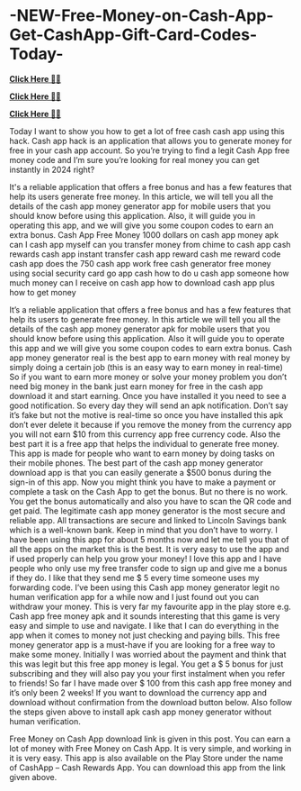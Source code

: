 # -NEW-Free-Money-on-Cash-App-Get-CashApp-Gift-Card-Codes-Today-




**[Click Here 🔴✅](https://usaofferzon.com/cashapp)**



**[Click Here 🔴✅](https://usaofferzon.com/giftcard)**



**[Click Here 🔴✅](https://usaofferzon.com/alloffergiftcard)**

 


Today I want to show you how to get a lot of free cash cash app using this hack. Cash app hack is an application that allows you to generate money for free in your cash app account. So you’re trying to find a legit Cash App free money code and I’m sure you’re looking for real money you can get instantly in 2024 right?



It's a reliable application that offers a free bonus and has a few features that help its users generate free money. In this article, we will tell you all the details of the cash app money generator app for mobile users that you should know before using this application. Also, it will guide you in operating this app, and we will give you some coupon codes to earn an extra bonus. Cash App Free Money 1000 dollars on cash app money apk can I cash app myself can you transfer money from chime to cash app cash rewards cash app instant transfer cash app reward cash me reward code cash app does the 750 cash app work free cash generator free money using social security card go app cash how to do u cash app someone how much money can I receive on cash app how to download cash app plus how to get money

It’s a reliable application that offers a free bonus and has a few features that help its users to generate free money. In this article we will tell you all the details of the cash app money generator apk for mobile users that you should know before using this application. Also it will guide you to operate this app and we will give you some coupon codes to earn extra bonus.
Cash app money generator real is the best app to earn money with real money by simply doing a certain job (this is an easy way to earn money in real-time) So if you want to earn more money or solve your money problem you don’t need big money in the bank just earn money for free in the cash app download it and start earning. Once you have installed it you need to see a good notification.
So every day they will send an apk notification. Don’t say it’s fake but not the motive is real-time so once you have installed this apk don’t ever delete it because if you remove the money from the currency app you will not earn $10 from this currency app free currency code. Also the best part it is a free app that helps the individual to generate free money. This app is made for people who want to earn money by doing tasks on their mobile phones.
The best part of the cash app money generator download app is that you can easily generate a $500 bonus during the sign-in of this app. Now you might think you have to make a payment or complete a task on the Cash App to get the bonus. But no there is no work. You get the bonus automatically and also you have to scan the QR code and get paid.
The legitimate cash app money generator is the most secure and reliable app. All transactions are secure and linked to Lincoln Savings bank which is a well-known bank. Keep in mind that you don’t have to worry.
I have been using this app for about 5 months now and let me tell you that of all the apps on the market this is the best. It is very easy to use the app and if used properly can help you grow your money! I love this app and I have people who only use my free transfer code to sign up and give me a bonus if they do. I like that they send me $ 5 every time someone uses my forwarding code.
I’ve been using this Cash app money generator legit no human verification app for a while now and I just found out you can withdraw your money.
This is very far my favourite app in the play store e.g. Cash app free money apk and it sounds interesting that this game is very easy and simple to use and navigate. I like that I can do everything in the app when it comes to money not just checking and paying bills.
This free money generator app is a must-have if you are looking for a free way to make some money. Initially I was worried about the payment and think that this was legit but this free app money is legal. You get a $ 5 bonus for just subscribing and they will also pay you your first instalment when you refer to friends! So far I have made over $ 100 from this cash app free money and it’s only been 2 weeks!
If you want to download the currency app and download without confirmation from the download button below. Also follow the steps given above to install apk cash app money generator without human verification.

Free Money on Cash App download link is given in this post. You can earn a lot of money with Free Money on Cash App. It is very simple, and working in it is very easy. This app is also available on the Play Store under the name of CashApp – Cash Rewards App. You can download this app from the link given above.
